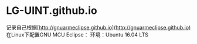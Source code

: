 # LG-UINT.github.io
  记录自己根据[http://gnuarmeclipse.github.io](http://gnuarmeclipse.github.io) 在Linux下配置GNU MCU Eclipse：
  环境：Ubuntu 16.04 LTS
  
